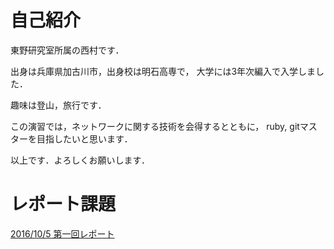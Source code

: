 # 自己紹介
東野研究室所属の西村です．

出身は兵庫県加古川市，出身校は明石高専で，
大学には3年次編入で入学しました．

趣味は登山，旅行です．

この演習では，ネットワークに関する技術を会得するとともに，
ruby, gitマスターを目指したいと思います．

以上です．よろしくお願いします．

# レポート課題
[2016/10/5 第一回レポート](https://github.com/handai-trema/hello-trema-nsyuyu/blob/master/report/report1.md)